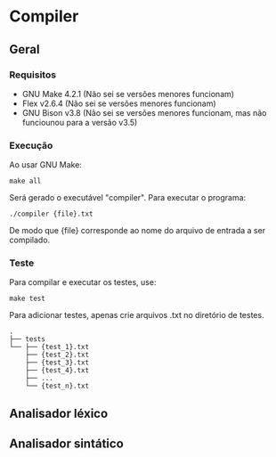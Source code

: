 


# Compiler

## Geral
### Requisitos
- GNU Make 4.2.1 (Não sei se versões menores funcionam)
- Flex v2.6.4 (Não sei se versões menores funcionam)
- GNU Bison v3.8 (Não sei se versões menores funcionam, mas não funciounou para a versão v3.5)
### Execução
Ao usar GNU Make:

	make all

Será gerado o executável "compiler". Para executar o programa:

    ./compiler {file}.txt
De modo que {file} corresponde ao nome do arquivo de entrada a ser compilado.

### Teste
Para compilar e executar os testes, use:

	make test
	
Para adicionar testes, apenas crie arquivos .txt no diretório de testes.

    .
    ├── tests
    └── ├── {test_1}.txt
		├── {test_2}.txt
		├── {test_3}.txt
		├── {test_4}.txt
		├── ...
		└── {test_n}.txt

## Analisador léxico
## Analisador sintático


